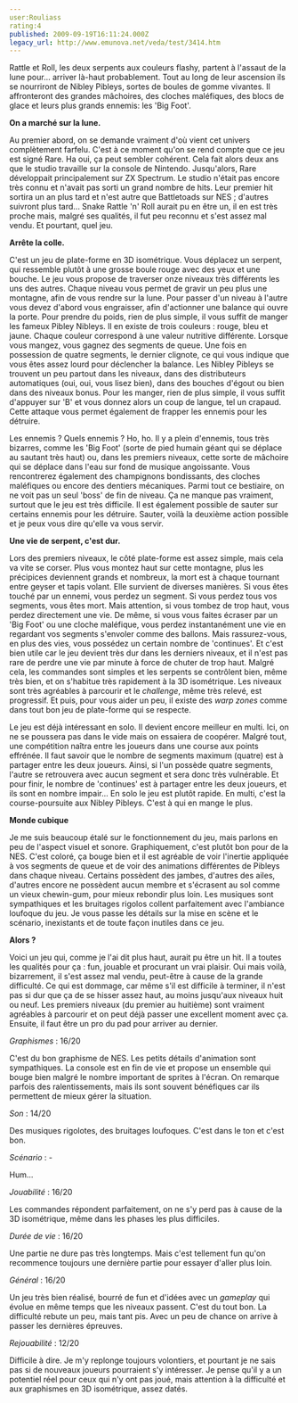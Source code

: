 ```yaml
---
user:Rouliass
rating:4
published: 2009-09-19T16:11:24.000Z
legacy_url: http://www.emunova.net/veda/test/3414.htm
---
```

Rattle et Roll, les deux serpents aux couleurs flashy, partent à l'assaut de la lune pour... arriver là-haut probablement. Tout au long de leur ascension ils se nourriront de Nibley Pibleys, sortes de boules de gomme vivantes. Il affronteront des grandes mâchoires, des cloches maléfiques, des blocs de glace et leurs plus grands ennemis: les 'Big Foot'.  

  

**On a marché sur la lune.**  

  

Au premier abord, on se demande vraiment d'où vient cet univers complètement farfelu. C'est à ce moment qu'on se rend compte que ce jeu est signé Rare. Ha oui, ça peut sembler cohérent. Cela fait alors deux ans que le studio travaille sur la console de Nintendo. Jusqu'alors, Rare développait principalement sur ZX Spectrum. Le studio n'était pas encore très connu et n'avait pas sorti un grand nombre de hits. Leur premier hit sortira un an plus tard et n'est autre que Battletoads sur NES ; d'autres suivront plus tard... Snake Rattle 'n' Roll aurait pu en être un, il en est très proche mais, malgré ses qualités, il fut peu reconnu et s'est assez mal vendu. Et pourtant, quel jeu.  

  

**Arrête la colle.**  

  

C'est un jeu de plate-forme en 3D isométrique. Vous déplacez un serpent, qui ressemble plutôt à une grosse boule rouge avec des yeux et une bouche. Le jeu vous propose de traverser onze niveaux très différents les uns des autres. Chaque niveau vous permet de gravir un peu plus une montagne, afin de vous rendre sur la lune. Pour passer d'un niveau à l'autre vous devez d'abord vous engraisser, afin d'actionner une balance qui ouvre la porte. Pour prendre du poids, rien de plus simple, il vous suffit de manger les fameux Pibley Nibleys. Il en existe de trois couleurs : rouge, bleu et jaune. Chaque couleur correspond à une valeur nutritive différente. Lorsque vous mangez, vous gagnez des segments de queue. Une fois en possession de quatre segments, le dernier clignote, ce qui vous indique que vous êtes assez lourd pour déclencher la balance. Les Nibley Pibleys se trouvent un peu partout dans les niveaux, dans des distributeurs automatiques (oui, oui, vous lisez bien), dans des bouches d'égout ou bien dans des niveaux bonus. Pour les manger, rien de plus simple, il vous suffit d'appuyer sur 'B' et vous donnez alors un coup de langue, tel un crapaud. Cette attaque vous permet également de frapper les ennemis pour les détruire.  

Les ennemis ? Quels ennemis ? Ho, ho. Il y a plein d'ennemis, tous très bizarres, comme les 'Big Foot' (sorte de pied humain géant qui se déplace au sautant très haut) ou, dans les premiers niveaux, cette sorte de mâchoire qui se déplace dans l'eau sur fond de musique angoissante. Vous rencontrerez également des champignons bondissants, des cloches maléfiques ou encore des dentiers mécaniques. Parmi tout ce bestiaire, on ne voit pas un seul 'boss' de fin de niveau. Ça ne manque pas vraiment, surtout que le jeu est très difficile. Il est également possible de sauter sur certains ennemis pour les détruire. Sauter, voilà la deuxième action possible et je peux vous dire qu'elle va vous servir.  

  

**Une vie de serpent, c'est dur.**  

  

Lors des premiers niveaux, le côté plate-forme est assez simple, mais cela va vite se corser. Plus vous montez haut sur cette montagne, plus les précipices deviennent grands et nombreux, la mort est à chaque tournant entre geyser et tapis volant. Elle survient de diverses manières. Si vous êtes touché par un ennemi, vous perdez un segment. Si vous perdez tous vos segments, vous êtes mort. Mais attention, si vous tombez de trop haut, vous perdez directement une vie. De même, si vous vous faites écraser par un 'Big Foot' ou une cloche maléfique, vous perdez instantanément une vie en regardant vos segments s'envoler comme des ballons. Mais rassurez-vous, en plus des vies, vous possédez un certain nombre de 'continues'. Et c'est bien utile car le jeu devient très dur dans les derniers niveaux, et il n'est pas rare de perdre une vie par minute à force de chuter de trop haut. Malgré cela, les commandes sont simples et les serpents se contrôlent bien, même très bien, et on s'habitue très rapidement à la 3D isométrique. Les niveaux sont très agréables à parcourir et le _challenge_, même très relevé, est progressif. Et puis, pour vous aider un peu, il existe des _warp zones_ comme dans tout bon jeu de plate-forme qui se respecte.  

Le jeu est déjà intéressant en solo. Il devient encore meilleur en multi. Ici, on ne se poussera pas dans le vide mais on essaiera de coopérer. Malgré tout, une compétition naîtra entre les joueurs dans une course aux points effrénée. Il faut savoir que le nombre de segments maximum (quatre) est à partager entre les deux joueurs. Ainsi, si l'un possède quatre segments, l'autre se retrouvera avec aucun segment et sera donc très vulnérable. Et pour finir, le nombre de 'continues' est à partager entre les deux joueurs, et ils sont en nombre impair... En solo le jeu est plutôt rapide. En multi, c'est la course-poursuite aux Nibley Pibleys. C'est à qui en mange le plus.  

  

**Monde cubique**  

  

Je me suis beaucoup étalé sur le fonctionnement du jeu, mais parlons en peu de l'aspect visuel et sonore. Graphiquement, c'est plutôt bon pour de la NES. C'est coloré, ça bouge bien et il est agréable de voir l'inertie appliquée à vos segments de queue et de voir des animations différentes de Pibleys dans chaque niveau. Certains possèdent des jambes, d'autres des ailes, d'autres encore ne possèdent aucun membre et s'écrasent au sol comme un vieux chewin-gum, pour mieux rebondir plus loin. Les musiques sont sympathiques et les bruitages rigolos collent parfaitement avec l'ambiance loufoque du jeu. Je vous passe les détails sur la mise en scène et le scénario, inexistants et de toute façon inutiles dans ce jeu.  

  

**Alors ?**  

  

Voici un jeu qui, comme je l'ai dit plus haut, aurait pu être un hit. Il a toutes les qualités pour ça : fun, jouable et procurant un vrai plaisir. Oui mais voilà, bizarrement, il s'est assez mal vendu, peut-être à cause de la grande difficulté. Ce qui est dommage, car même s'il est difficile à terminer, il n'est pas si dur que ça de se hisser assez haut, au moins jusqu'aux niveaux huit ou neuf. Les premiers niveaux (du premier au huitième) sont vraiment agréables à parcourir et on peut déjà passer une excellent moment avec ça. Ensuite, il faut être un pro du pad pour arriver au dernier.  

  

_Graphismes_ : 16/20  

C'est du bon graphisme de NES. Les petits détails d'animation sont sympathiques. La console est en fin de vie et propose un ensemble qui bouge bien malgré le nombre important de sprites à l'écran. On remarque parfois des ralentissements, mais ils sont souvent bénéfiques car ils permettent de mieux gérer la situation.  

  

_Son_ : 14/20  

Des musiques rigolotes, des bruitages loufoques. C'est dans le ton et c'est bon.  

  

_Scénario_ : -  

Hum...  

  

_Jouabilité_ : 16/20  

Les commandes répondent parfaitement, on ne s'y perd pas à cause de la 3D isométrique, même dans les phases les plus difficiles.  

  

_Durée de vie_ : 16/20  

Une partie ne dure pas très longtemps. Mais c'est tellement fun qu'on recommence toujours une dernière partie pour essayer d'aller plus loin.  

  

_Général_ : 16/20  

Un jeu très bien réalisé, bourré de fun et d'idées avec un _gameplay_ qui évolue en même temps que les niveaux passent. C'est du tout bon. La difficulté rebute un peu, mais tant pis. Avec un peu de chance on arrive à passer les dernières épreuves.  

  

_Rejouabilité_ : 12/20  

Difficile à dire. Je m'y replonge toujours volontiers, et pourtant je ne sais pas si de nouveaux joueurs pourraient s'y intéresser. Je pense qu'il y a un potentiel réel pour ceux qui n'y ont pas joué, mais attention à la difficulté et aux graphismes en 3D isométrique, assez datés.